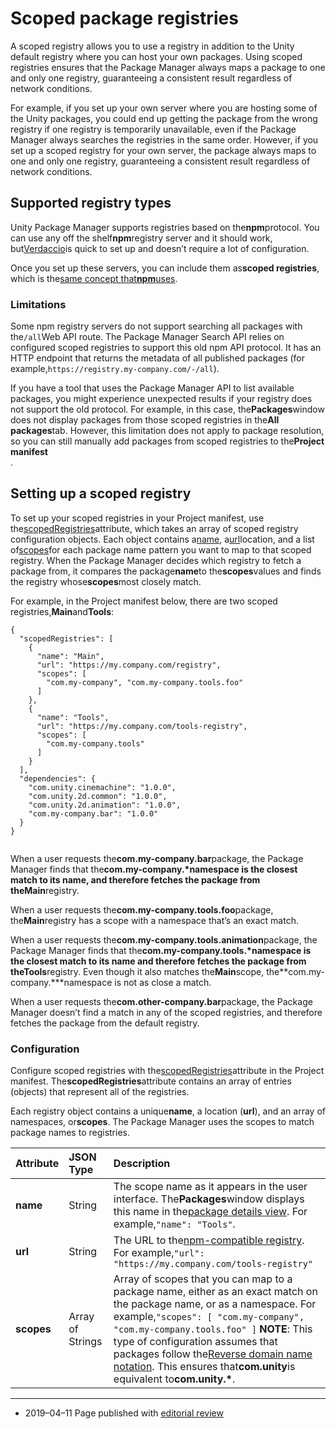 # Scoped package registries

A scoped registry allows you to use a registry in addition to the Unity default registry where you can host your own packages. Using scoped registries ensures that the Package Manager always maps a package to one and only one registry, guaranteeing a consistent result regardless of network conditions.

For example, if you set up your own server where you are hosting some of the Unity packages, you could end up getting the package from the wrong registry if one registry is temporarily unavailable, even if the Package Manager always searches the registries in the same order. However, if you set up a scoped registry for your own server, the package always maps to one and only one registry, guaranteeing a consistent result regardless of network conditions.

## Supported registry types

Unity Package Manager supports registries based on the**npm**protocol. You can use any off the shelf**npm**registry server and it should work, but[Verdaccio](https://www.npmjs.com/package/verdaccio)is quick to set up and doesn’t require a lot of configuration.

Once you set up these servers, you can include them as**scoped registries**, which is the[same concept that**npm**uses](https://docs.npmjs.com/creating-and-publishing-scoped-public-packages).

### Limitations

Some npm registry servers do not support searching all packages with the`/all`Web API route. The Package Manager Search API relies on configured scoped registries to support this old npm API protocol. It has an HTTP endpoint that returns the metadata of all published packages \(for example,`https://registry.my-company.com/-/all`\).

If you have a tool that uses the Package Manager API to list available packages, you might experience unexpected results if your registry does not support the old protocol. For example, in this case, the**Packages**window does not display packages from those scoped registries in the**All packages**tab. However, this limitation does not apply to package resolution, so you can still manually add packages from scoped registries to the**Project manifest**  
.

## Setting up a scoped registry

To set up your scoped registries in your Project manifest, use the[scopedRegistries](https://docs.unity3d.com/2019.2/Documentation/Manual/upm-manifestPrj.html#scopedRegistries)attribute, which takes an array of scoped registry configuration objects. Each object contains a[name](https://docs.unity3d.com/2019.2/Documentation/Manual/upm-scoped.html#name), a[url](https://docs.unity3d.com/2019.2/Documentation/Manual/upm-scoped.html#url)location, and a list of[scopes](https://docs.unity3d.com/2019.2/Documentation/Manual/upm-scoped.html#scopes)for each package name pattern you want to map to that scoped registry. When the Package Manager decides which registry to fetch a package from, it compares the package**name**to the**scopes**values and finds the registry whose**scopes**most closely match.

For example, in the Project manifest below, there are two scoped registries,**Main**and**Tools**:

```
{
  "scopedRegistries": [
    {
      "name": "Main",
      "url": "https://my.company.com/registry",
      "scopes": [
        "com.my-company", "com.my-company.tools.foo"
      ]
    },
    {
      "name": "Tools",
      "url": "https://my.company.com/tools-registry",
      "scopes": [
        "com.my-company.tools"
      ]
    }
  ],
  "dependencies": {
    "com.unity.cinemachine": "1.0.0",
    "com.unity.2d.common": "1.0.0",
    "com.unity.2d.animation": "1.0.0",
    "com.my-company.bar": "1.0.0"
  }
}


```

When a user requests the**com.my-company.bar**package, the Package Manager finds that the**com.my-company.\***namespace is the closest match to its name, and therefore fetches the package from the**Main**registry.

When a user requests the**com.my-company.tools.foo**package, the**Main**registry has a scope with a namespace that’s an exact match.

When a user requests the**com.my-company.tools.animation**package, the Package Manager finds that the**com.my-company.tools.\***namespace is the closest match to its name and therefore fetches the package from the**Tools**registry. Even though it also matches the**Main**scope, the**com.my-company.\***namespace is not as close a match.

When a user requests the**com.other-company.bar**package, the Package Manager doesn’t find a match in any of the scoped registries, and therefore fetches the package from the default registry.

### Configuration

Configure scoped registries with the[scopedRegistries](https://docs.unity3d.com/2019.2/Documentation/Manual/upm-manifestPrj.html#scopedRegistries)attribute in the Project manifest. The**scopedRegistries**attribute contains an array of entries \(objects\) that represent all of the registries.

Each registry object contains a unique**name**, a location \(**url**\), and an array of namespaces, or**scopes**. The Package Manager uses the scopes to match package names to registries.

| **Attribute** | **JSON Type** | **Description** |
| :--- | :--- | :--- |
| **name** | String | The scope name as it appears in the user interface. The**Packages**window displays this name in the[package details view](https://docs.unity3d.com/2019.2/Documentation/Manual/upm-ui-details.html). For example,`"name": "Tools"`. |
| **url** | String | The URL to the[npm-compatible registry](https://docs.google.com/document/d/1-PW4l1iXWXm9k8Pm4Rbw_8_wCLRoAmnPUPn3li_c7zk/edit#heading=h.vbo63iu5tkve). For example,`"url": "https://my.company.com/tools-registry"` |
| **scopes** | Array of Strings | Array of scopes that you can map to a package name, either as an exact match on the package name, or as a namespace.  For example,`"scopes": [ "com.my-company", "com.my-company.tools.foo" ]`  **NOTE**: This type of configuration assumes that packages follow the[Reverse domain name notation](https://en.wikipedia.org/wiki/Reverse_domain_name_notation). This ensures that**com.unity**is equivalent to**com.unity.\***. |

---

* 2019–04–11 Page published with
  [editorial review](https://docs.unity3d.com/2019.2/Documentation/Manual/DocumentationEditorialReview.html)



